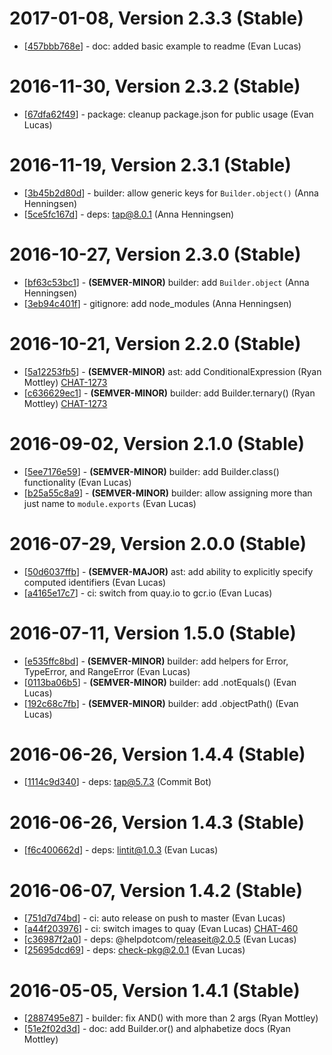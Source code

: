 # 2017-01-08, Version 2.3.3 (Stable)

* [[457bbb768e](https://github.com/helpdotcom/build-ast/commit/457bbb768e)] - doc: added basic example to readme (Evan Lucas)

# 2016-11-30, Version 2.3.2 (Stable)

* [[67dfa62f49](https://github.com/helpdotcom/build-ast/commit/67dfa62f49)] - package: cleanup package.json for public usage (Evan Lucas)

# 2016-11-19, Version 2.3.1 (Stable)

* [[3b45b2d80d](https://git.help.com/common-backend/build-ast/commit/3b45b2d80d)] - builder: allow generic keys for `Builder.object()` (Anna Henningsen)
* [[5ce5fc167d](https://git.help.com/common-backend/build-ast/commit/5ce5fc167d)] - deps: tap@8.0.1 (Anna Henningsen)

# 2016-10-27, Version 2.3.0 (Stable)

* [[bf63c53bc1](https://git.help.com/common-backend/build-ast/commit/bf63c53bc1)] - **(SEMVER-MINOR)** builder: add `Builder.object` (Anna Henningsen)
* [[3eb94c401f](https://git.help.com/common-backend/build-ast/commit/3eb94c401f)] - gitignore: add node_modules (Anna Henningsen)

# 2016-10-21, Version 2.2.0 (Stable)

* [[5a12253fb5](https://git.help.com/common-backend/build-ast/commit/5a12253fb5)] - **(SEMVER-MINOR)** ast: add ConditionalExpression (Ryan Mottley) [CHAT-1273](https://helpdotcom.atlassian.net/browse/CHAT-1273)
* [[c636629ec1](https://git.help.com/common-backend/build-ast/commit/c636629ec1)] - **(SEMVER-MINOR)** builder: add Builder.ternary() (Ryan Mottley) [CHAT-1273](https://helpdotcom.atlassian.net/browse/CHAT-1273)

# 2016-09-02, Version 2.1.0 (Stable)

* [[5ee7176e59](https://git.help.com/common-backend/build-ast/commit/5ee7176e59)] - **(SEMVER-MINOR)** builder: add Builder.class() functionality (Evan Lucas)
* [[b25a55c8a9](https://git.help.com/common-backend/build-ast/commit/b25a55c8a9)] - **(SEMVER-MINOR)** builder: allow assigning more than just name to `module.exports` (Evan Lucas)

# 2016-07-29, Version 2.0.0 (Stable)

* [[50d6037ffb](https://git.help.com/common-backend/build-ast/commit/50d6037ffb)] - **(SEMVER-MAJOR)** ast: add ability to explicitly specify computed identifiers (Evan Lucas)
* [[a4165e17c7](https://git.help.com/common-backend/build-ast/commit/a4165e17c7)] - ci: switch from quay.io to gcr.io (Evan Lucas)

# 2016-07-11, Version 1.5.0 (Stable)

* [[e535ffc8bd](https://git.help.com/common-backend/build-ast/commit/e535ffc8bd)] - **(SEMVER-MINOR)** builder: add helpers for Error, TypeError, and RangeError (Evan Lucas)
* [[0113ba06b5](https://git.help.com/common-backend/build-ast/commit/0113ba06b5)] - **(SEMVER-MINOR)** builder: add .notEquals() (Evan Lucas)
* [[192c68c7fb](https://git.help.com/common-backend/build-ast/commit/192c68c7fb)] - **(SEMVER-MINOR)** builder: add .objectPath() (Evan Lucas)

# 2016-06-26, Version 1.4.4 (Stable)

* [[1114c9d340](https://git.help.com/common-backend/build-ast/commit/1114c9d340)] - deps: tap@5.7.3 (Commit Bot)

# 2016-06-26, Version 1.4.3 (Stable)

* [[f6c400662d](https://git.help.com/common-backend/build-ast/commit/f6c400662d)] - deps: lintit@1.0.3 (Evan Lucas)

# 2016-06-07, Version 1.4.2 (Stable)

* [[751d7d74bd](https://git.help.com/common-backend/build-ast/commit/751d7d74bd)] - ci: auto release on push to master (Evan Lucas)
* [[a44f203976](https://git.help.com/common-backend/build-ast/commit/a44f203976)] - ci: switch images to quay (Evan Lucas) [CHAT-460](https://helpdotcom.atlassian.net/browse/CHAT-460)
* [[c36987f2a0](https://git.help.com/common-backend/build-ast/commit/c36987f2a0)] - deps: @helpdotcom/releaseit@2.0.5 (Evan Lucas)
* [[25695dcd69](https://git.help.com/common-backend/build-ast/commit/25695dcd69)] - deps: check-pkg@2.0.1 (Evan Lucas)

# 2016-05-05, Version 1.4.1 (Stable)

* [[2887495e87](https://git.help.com/common-backend/build-ast/commit/2887495e87)] - builder: fix AND() with more than 2 args (Ryan Mottley)
* [[51e2f02d3d](https://git.help.com/common-backend/build-ast/commit/51e2f02d3d)] - doc: add Builder.or() and alphabetize docs (Ryan Mottley)

